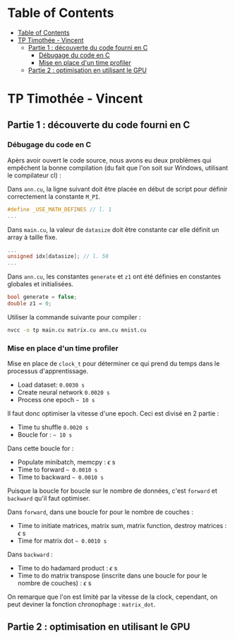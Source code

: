 # Table of Contents
- [Table of Contents](#table-of-contents)
- [TP Timothée - Vincent](#tp-timothée---vincent)
  - [Partie 1 : découverte du code fourni en C](#partie-1--découverte-du-code-fourni-en-c)
    - [Débugage du code en C](#débugage-du-code-en-c)
    - [Mise en place d'un time profiler](#mise-en-place-dun-time-profiler)
  - [Partie 2 : optimisation en utilisant le GPU](#partie-2--optimisation-en-utilisant-le-gpu)

# TP Timothée - Vincent

## Partie 1 : découverte du code fourni en C

### Débugage du code en C

Apèrs avoir ouvert le code source, nous avons eu deux problèmes qui empêchent la bonne compilation (du fait que l'on soit sur Windows, utilisant le compilateur cl) :

Dans `ann.cu`, la ligne suivant doit être placée en début de script pour définir correctement la constante `M_PI`.
```C
#define _USE_MATH_DEFINES // l. 1
...
```

Dans `main.cu`, la valeur de `datasize` doit être constante car elle définit un array à taille fixe.
```C
...
unsigned idx[datasize]; // l. 50
...
```

Dans `ann.cu`, les constantes `generate` et `z1` ont été définies en constantes globales et initialisées.

```C
bool generate = false;
double z1 = 0;
```

Utiliser la commande suivante pour compiler :
```bash
nvcc -o tp main.cu matrix.cu ann.cu mnist.cu
```

### Mise en place d'un time profiler

Mise en place de `clock_t` pour déterminer ce qui prend du temps dans le processus d'apprentissage.

- Load dataset: `0.0030 s`
- Create neural network `0.0020 s`
- Process one epoch `~ 10 s`

Il faut donc optimiser la vitesse d'une epoch. Ceci est divisé en 2 partie :
- Time tu shuffle `0.0020 s`
- Boucle for : `~ 10 s`

Dans cette boucle for :
- Populate minibatch, memcpy : $\epsilon$ s
- Time to forward `~ 0.0010 s`
- Time to backward `~ 0.0010 s`

Puisque la boucle for boucle sur le nombre de données, c'est `forward` et `backward` qu'il faut optimiser.

Dans `forward`, dans une boucle for pour le nombre de couches :
- Time to initiate matrices, matrix sum, matrix function, destroy matrices :  $\epsilon$ s
- Time for matrix dot `~ 0.0010 s`

Dans `backward` :
- Time to do hadamard product :  $\epsilon$ s
- Time to do matrix transpose (inscrite dans une boucle for pour le nombre de couches) : $\epsilon$ s

On remarque que l'on est limité par la vitesse de la clock, cependant, on peut deviner la fonction chronophage : `matrix_dot`.

## Partie 2 : optimisation en utilisant le GPU


